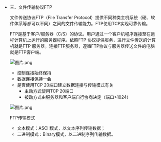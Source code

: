 - 三、文件传输协议FTP

  文件传送协议FTP（File Transfer Protocol）提供不同种类主机系统（硬、软件体系等都可以不同）之间的文件传输能力。FTP使用TCP实现可靠传输。

  FTP是基于客户/服务器（C/S）的协议。用户通过一个客户机程序连接至在远程计算机上运行的服务器程序。依照FTP 协议提供服务，进行文件传送的计算机就是FTP 服务器。连接FTP服务器，遵循FTP协议与服务器传送文件的电脑就是FTP客户端。

  ![图片.png](https://upload-images.jianshu.io/upload_images/26868451-1e0c64f689a7c32c.png?imageMogr2/auto-orient/strip%7CimageView2/2/w/1240)

  - 控制连接始终保持
  - 数据连接保持一会
  - 是否使用TCP 20端口建立数据连接与传输模式有关
    - 主动方式使用TCP 20端口
    - 被动方式由服务器和客户端自行协商决定（端口>1024）

  ![图片.png](https://upload-images.jianshu.io/upload_images/26868451-c477bea321decfa8.png?imageMogr2/auto-orient/strip%7CimageView2/2/w/1240)

  FTP传输模式

  - 文本模式：ASCII模式，以文本序列传输数据；
  - 二进制模式：Binary模式，以二进制序列传输数据。